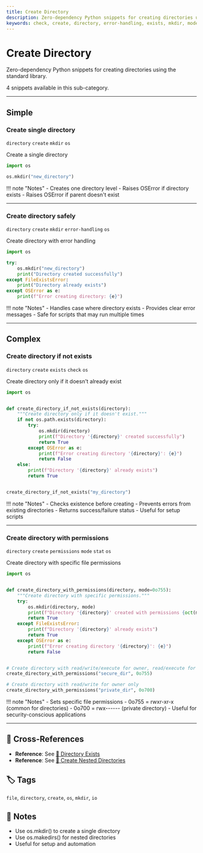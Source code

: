 ```yaml
---
title: Create Directory
description: Zero-dependency Python snippets for creating directories using the standard library.
keywords: check, create, directory, error-handling, exists, mkdir, mode, os, permissions, stat
---
```


# Create Directory

Zero-dependency Python snippets for creating directories using the standard library.

4 snippets available in this sub-category.

---

## Simple

###  Create single directory

`directory` `create` `mkdir` `os`

Create a single directory

```python
import os

os.mkdir("new_directory")
```

!!! note "Notes"
    - Creates one directory level
    - Raises OSError if directory exists
    - Raises OSError if parent doesn't exist

<hr class="snippet-divider">

### Create directory safely

`directory` `create` `mkdir` `error-handling` `os`

Create directory with error handling

```python
import os

try:
    os.mkdir("new_directory")
    print("Directory created successfully")
except FileExistsError:
    print("Directory already exists")
except OSError as e:
    print(f"Error creating directory: {e}")
```

!!! note "Notes"
    - Handles case where directory exists
    - Provides clear error messages
    - Safe for scripts that may run multiple times

<hr class="snippet-divider">

## Complex

###  Create directory if not exists

`directory` `create` `exists` `check` `os`

Create directory only if it doesn't already exist

```python
import os


def create_directory_if_not_exists(directory):
    """Create directory only if it doesn't exist."""
    if not os.path.exists(directory):
        try:
            os.mkdir(directory)
            print(f"Directory '{directory}' created successfully")
            return True
        except OSError as e:
            print(f"Error creating directory '{directory}': {e}")
            return False
    else:
        print(f"Directory '{directory}' already exists")
        return True


create_directory_if_not_exists("my_directory")
```

!!! note "Notes"
    - Checks existence before creating
    - Prevents errors from existing directories
    - Returns success/failure status
    - Useful for setup scripts

<hr class="snippet-divider">

### Create directory with permissions

`directory` `create` `permissions` `mode` `stat` `os`

Create directory with specific file permissions

```python
import os


def create_directory_with_permissions(directory, mode=0o755):
    """Create directory with specific permissions."""
    try:
        os.mkdir(directory, mode)
        print(f"Directory '{directory}' created with permissions {oct(mode)}")
        return True
    except FileExistsError:
        print(f"Directory '{directory}' already exists")
        return True
    except OSError as e:
        print(f"Error creating directory '{directory}': {e}")
        return False


# Create directory with read/write/execute for owner, read/execute for others
create_directory_with_permissions("secure_dir", 0o755)

# Create directory with read/write for owner only
create_directory_with_permissions("private_dir", 0o700)
```

!!! note "Notes"
    - Sets specific file permissions
    - 0o755 = rwxr-xr-x (common for directories)
    - 0o700 = rwx------ (private directory)
    - Useful for security-conscious applications

<hr class="snippet-divider">

## 🔗 Cross-References

- **Reference**: See [📂 Directory Exists](./directory_exists.md)
- **Reference**: See [📂 Create Nested Directories](./create_nested_directories.md)

## 🏷️ Tags

`file`, `directory`, `create`, `os`, `mkdir`, `io`

## 📝 Notes

- Use os.mkdir() to create a single directory
- Use os.makedirs() for nested directories
- Useful for setup and automation
